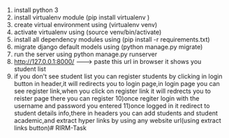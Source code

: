 1) install python 3
2) install virtualenv module (pip install virtualenv ) 
3) create virtual environment using (virtualenv venv)
4) activate virtualenv using (source venv/bin/activate)
5) install all dependency modules using (pip install -r requirements.txt)
6) migrate django default models using (python manage.py migrate)
7) run the server using python manage.py runserver
8) http://127.0.0.1:8000/   ---> paste this url in browser it shows you student list
9) if you don't see student list you can register students by clicking in login button in header,it will redirects you to login page,in login page you can see register link,when you click on register link it will redrects you to reister page there you can register
10)once regiter login with the username and password you entered
11)once logged in it redirect to student details info,there in headers you can add students and student academic,and extract hyper links by using any website url(using extract links button)# RIRM-Task

